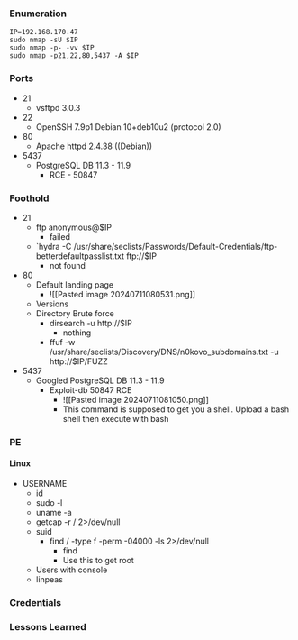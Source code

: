 ### Enumeration
```
IP=192.168.170.47
sudo nmap -sU $IP
sudo nmap -p- -vv $IP
sudo nmap -p21,22,80,5437 -A $IP
```
### Ports 
- 21
	- vsftpd 3.0.3
- 22
	- OpenSSH 7.9p1 Debian 10+deb10u2 (protocol 2.0)
- 80
	- Apache httpd 2.4.38 ((Debian))
- 5437
	- PostgreSQL DB 11.3 - 11.9
		- RCE - 50847
### Foothold
- 21
	- ftp anonymous@$IP
		- failed
	- `hydra -C /usr/share/seclists/Passwords/Default-Credentials/ftp-betterdefaultpasslist.txt ftp://$IP
		- not found
- 80
	- Default landing page
		- ![[Pasted image 20240711080531.png]]
	- Versions
	- Directory Brute force
		- dirsearch -u http://$IP
			- nothing
		- ffuf -w /usr/share/seclists/Discovery/DNS/n0kovo_subdomains.txt -u http://$IP/FUZZ
- 5437
	- Googled PostgreSQL DB 11.3 - 11.9
		- Exploit-db 50847 RCE
			- ![[Pasted image 20240711081050.png]]
			- This command is supposed to get you a shell. Upload a bash shell then execute with bash
### PE
#### Linux
- USERNAME
	- id
	- sudo -l
	- uname -a
	- getcap -r / 2>/dev/null
	- suid
		- find / -type f -perm -04000 -ls 2>/dev/null
			- find
			- Use this to get root
	- Users with console
	- linpeas
### Credentials
### Lessons Learned